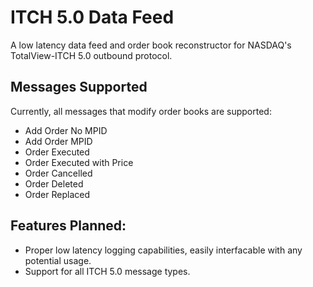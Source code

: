 # ITCH 5.0 Data Feed

A low latency data feed and order book reconstructor for NASDAQ's TotalView-ITCH 5.0 outbound protocol. 

## Messages Supported

Currently, all messages that modify order books are supported:

* Add Order No MPID
* Add Order MPID
* Order Executed
* Order Executed with Price
* Order Cancelled
* Order Deleted
* Order Replaced

## Features Planned:

* Proper low latency logging capabilities, easily interfacable with any potential usage.
* Support for all ITCH 5.0 message types.
